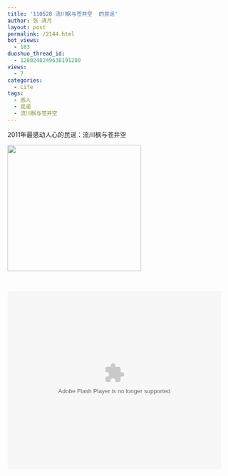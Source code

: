 ```yaml
---
title: '110528 流川枫与苍井空  的民谣'
author: 张 清月
layout: post
permalink: /2144.html
bot_views:
  - 183
duoshuo_thread_id:
  - 1280248249638191280
views:
  - 7
categories:
  - Life
tags:
  - 感人
  - 民谣
  - 流川枫与苍井空
---
```

2011年最感动人心的民谣：流川枫与苍井空

[<img class="aligncenter size-medium wp-image-2145" title="aini" src="http://www.80aj.com/wp-content/uploads/2011/05/aini-300x283.jpg" alt="" width="300" height="283" />][1]

&nbsp;

<embed type="application/x-shockwave-flash" width="480" height="400" src="http://player.youku.com/player.php/sid/XMjY5NTczMDk2/v.swf" quality="high" align="middle" allowscriptaccess="sameDomain">
</embed>

 [1]: http://www.80aj.com/wp-content/uploads/2011/05/aini.jpg